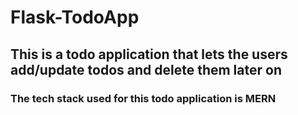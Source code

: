 # Flask-TodoApp
## This is a todo application that lets the users add/update todos and delete them later on
### The tech stack used for this todo application is MERN
